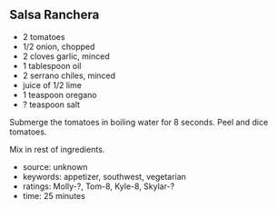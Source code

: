 Salsa Ranchera
--------------

- 2 tomatoes
- 1/2 onion, chopped
- 2 cloves garlic, minced
- 1 tablespoon oil
- 2 serrano chiles, minced
- juice of 1/2 lime
- 1 teaspoon oregano
- ? teaspoon salt

Submerge the tomatoes in boiling water for 8 seconds.  Peel and dice
tomatoes.

Mix in rest of ingredients.

- source: unknown
- keywords: appetizer, southwest, vegetarian
- ratings: Molly-?, Tom-8, Kyle-8, Skylar-?
- time: 25 minutes
